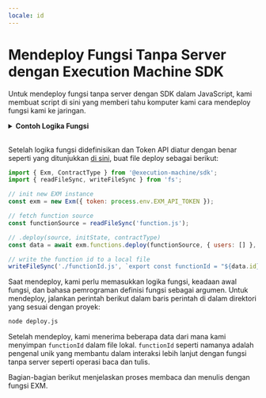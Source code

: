 ```yaml
---
locale: id
---
```


# Mendeploy Fungsi Tanpa Server dengan Execution Machine SDK

Untuk mendeploy fungsi tanpa server dengan SDK dalam JavaScript, kami membuat script di sini yang memberi tahu komputer kami cara mendeploy fungsi kami ke jaringan.

<details>
<summary><strong>Contoh Logika Fungsi</strong></summary>

Setelah menginstal paket, kami memerlukan file yang mendefinisikan logika fungsi dalam proyek.

<CodeGroup>
  <CodeGroupItem title="function.js">

```js
export async function handle(state, action) {
    state.counter++;
    return { state };
}
```

  </CodeGroupItem>
</CodeGroup>

Sintaks untuk mendefinisikan fungsi didasarkan pada standar yang diimplementasikan oleh SmartWeave untuk kontrak pintar dalam JavaScript. Setiap fungsi memiliki `state` yang merupakan objek JSON dari nilai yang disimpan di dalamnya dan `action` untuk berinteraksi dengan nilai-nilai ini.

Fungsi di atas menambahkan nama-nama ke dalam array pengguna yang dilakukan dengan menggunakan baris berikut:

```js
state.users.push(action.input.name);
```

Saat mendeploy fungsi kami menginisialisasi sebuah array kosong bernama `users` yang kemudian membantu fungsi kami mengidentifikasi variabel keadaan ini (variabel yang disimpan dalam keadaan fungsi) selama panggilan baca dan tulis. Saat inisialisasi, `state` terlihat seperti ini:

```js
{ users: [] }
```

Selain itu, saat menulis ke fungsi, kami menggunakan kunci bernama `name` untuk membantu fungsi mengidentifikasi nilai apa yang kami masukkan ke dalam operasi tulis. Definisi ini mendapatkan arti lebih lanjut saat berurusan dengan beberapa nilai.
</details>
<br/>

Setelah logika fungsi didefinisikan dan Token API diatur dengan benar seperti yang ditunjukkan [di sini](../api.md), buat file deploy sebagai berikut:

<CodeGroup>
  <CodeGroupItem title="deploy.js">

```js
import { Exm, ContractType } from '@execution-machine/sdk';
import { readFileSync, writeFileSync } from 'fs';

// init new EXM instance
const exm = new Exm({ token: process.env.EXM_API_TOKEN });

// fetch function source
const functionSource = readFileSync('function.js');

// .deploy(source, initState, contractType)
const data = await exm.functions.deploy(functionSource, { users: [] }, ContractType.JS);

// write the function id to a local file
writeFileSync('./functionId.js', `export const functionId = "${data.id}"`)
```

  </CodeGroupItem>
</CodeGroup>

Saat mendeploy, kami perlu memasukkan logika fungsi, keadaan awal fungsi, dan bahasa pemrograman definisi fungsi sebagai argumen. Untuk mendeploy, jalankan perintah berikut dalam baris perintah di dalam direktori yang sesuai dengan proyek:

```bash
node deploy.js
```

Setelah mendeploy, kami menerima beberapa data dari mana kami menyimpan `functionId` dalam file lokal. `functionId` seperti namanya adalah pengenal unik yang membantu dalam interaksi lebih lanjut dengan fungsi tanpa server seperti operasi baca dan tulis.

Bagian-bagian berikut menjelaskan proses membaca dan menulis dengan fungsi EXM.